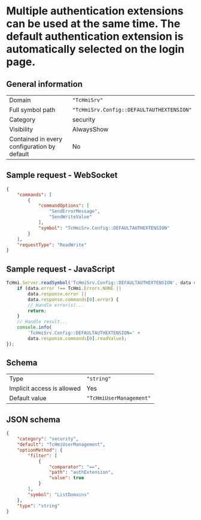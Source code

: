 # Multiple authentication extensions can be used at the same time. The default authentication extension is automatically selected on the login page.

## General information

|  |  |
| - | - |
| Domain | `"TcHmiSrv"` |
| Full symbol path | `"TcHmiSrv.Config::DEFAULTAUTHEXTENSION"` |
| Category | security |
| Visibility | AlwaysShow |
| Contained in every configuration by default | No |

## Sample request - WebSocket

```json
{
    "commands": [
        {
            "commandOptions": [
                "SendErrorMessage",
                "SendWriteValue"
            ],
            "symbol": "TcHmiSrv.Config::DEFAULTAUTHEXTENSION"
        }
    ],
    "requestType": "ReadWrite"
}
```

## Sample request - JavaScript

```javascript
TcHmi.Server.readSymbol('TcHmiSrv.Config::DEFAULTAUTHEXTENSION', data => {
    if (data.error !== TcHmi.Errors.NONE ||
        data.response.error ||
        data.response.commands[0].error) {
        // Handle error(s)...
        return;
    }
    // Handle result...
    console.info(
        'TcHmiSrv.Config::DEFAULTAUTHEXTENSION=' +
        data.response.commands[0].readValue);
});
```

## Schema

|  |  |
| - | - |
| Type | `"string"` |
| Implicit access is allowed | Yes |
| Default value | `"TcHmiUserManagement"` |

## JSON schema

```json
{
    "category": "security",
    "default": "TcHmiUserManagement",
    "optionMethod": {
        "filter": [
            {
                "comparator": "==",
                "path": "authExtension",
                "value": true
            }
        ],
        "symbol": "ListDomains"
    },
    "type": "string"
}
```
